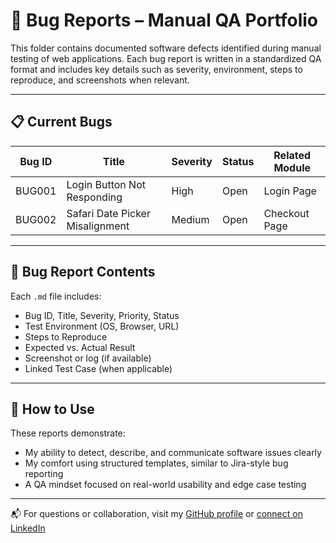 # 🐞 Bug Reports – Manual QA Portfolio

This folder contains documented software defects identified during manual testing of web applications. Each bug report is written in a standardized QA format and includes key details such as severity, environment, steps to reproduce, and screenshots when relevant.

---

## 📋 Current Bugs

| Bug ID  | Title                                  | Severity | Status | Related Module |
|---------|----------------------------------------|----------|--------|----------------|
| BUG001  | Login Button Not Responding            | High     | Open   | Login Page     |
| BUG002  | Safari Date Picker Misalignment        | Medium   | Open   | Checkout Page  |

---

## 🧾 Bug Report Contents
Each `.md` file includes:
- Bug ID, Title, Severity, Priority, Status  
- Test Environment (OS, Browser, URL)  
- Steps to Reproduce  
- Expected vs. Actual Result  
- Screenshot or log (if available)  
- Linked Test Case (when applicable)

---

## 📎 How to Use
These reports demonstrate:
- My ability to detect, describe, and communicate software issues clearly  
- My comfort using structured templates, similar to Jira-style bug reporting  
- A QA mindset focused on real-world usability and edge case testing

---

📬 For questions or collaboration, visit my [GitHub profile](https://github.com/Ayesha-sys-QA) or [connect on LinkedIn](https://www.linkedin.com/in/aicha-moustatia-qa)

